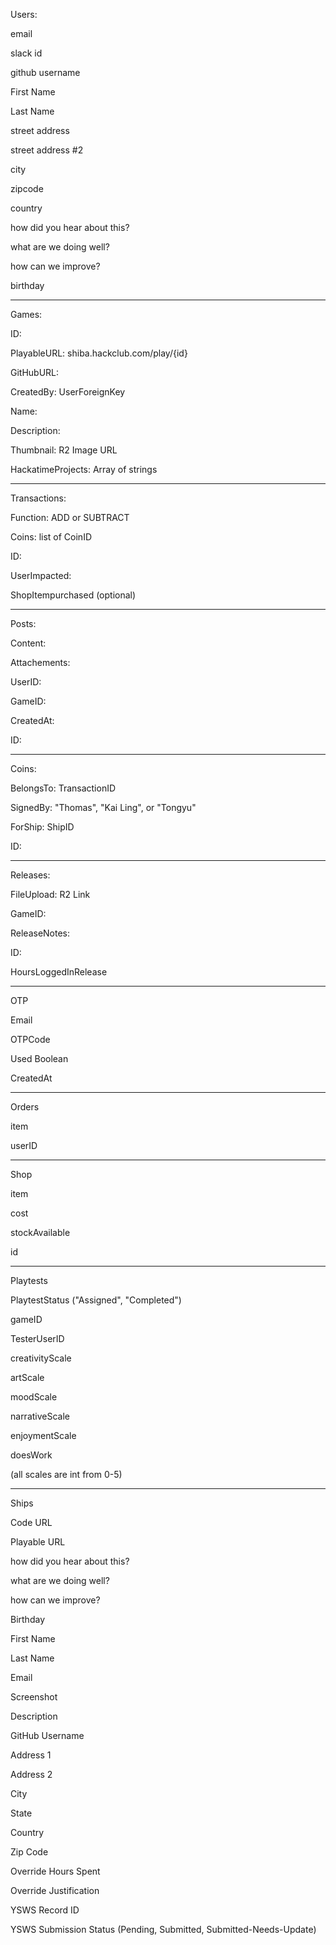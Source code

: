 Users:

email

slack id

github username

First Name

Last Name

street address

street address #2

city

zipcode

country

how did you hear about this?

what are we doing well?

how can we improve?

birthday

-----

Games:

ID:

PlayableURL: shiba.hackclub.com/play/{id}

GitHubURL:

CreatedBy: UserForeignKey

Name:

Description:

Thumbnail: R2 Image URL

HackatimeProjects: Array of strings

-----

Transactions:

Function: ADD or SUBTRACT

Coins: list of CoinID

ID:

UserImpacted: 

ShopItempurchased (optional)

-----

Posts:

Content:

Attachements:

UserID:

GameID:

CreatedAt:

ID:

-----

Coins:

BelongsTo: TransactionID

SignedBy: "Thomas", "Kai Ling", or "Tongyu"

ForShip: ShipID

ID:

-----

Releases:

FileUpload: R2 Link

GameID:

ReleaseNotes:

ID:

HoursLoggedInRelease

-----

OTP

Email

OTPCode

Used Boolean

CreatedAt

-----

Orders

item

userID 

-----

Shop

item

cost

stockAvailable

id

-----

Playtests 

PlaytestStatus ("Assigned", "Completed")

gameID

TesterUserID

creativityScale

artScale

moodScale

narrativeScale

enjoymentScale

doesWork

(all scales are int from 0-5)

----

Ships 

Code URL 

Playable URL 

how did you hear about this?

what are we doing well?

how can we improve?

Birthday

First Name

Last Name 

Email 

Screenshot

Description 

GitHub Username

Address 1 

Address 2 

City

State

Country

Zip Code 

Override Hours Spent

Override Justification

YSWS Record ID

YSWS Submission Status (Pending, Submitted, Submitted-Needs-Update)




